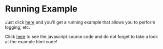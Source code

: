 # Running Example #

Just click [here](http://www.softwarementors.com/projects/log4js-ext/examples/index.html) and you'll get a running example that allows you to perform logging, etc.

Click [here](http://www.softwarementors.com/projects/log4js-ext/examples/example-logging.js) to see the javascript source code and do not forget to take a look at the example html code!